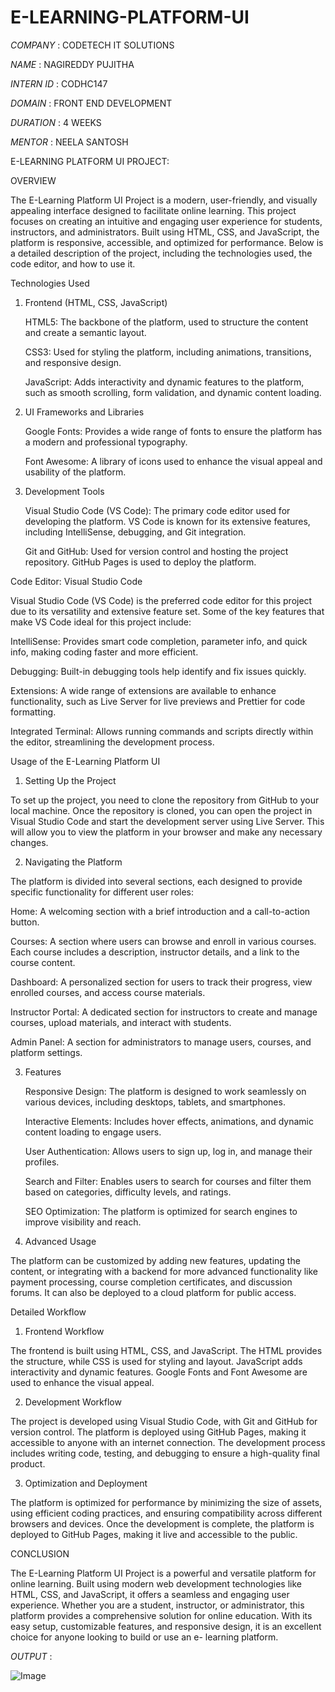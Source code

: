 # E-LEARNING-PLATFORM-UI

*COMPANY*   : CODETECH IT SOLUTIONS

*NAME*      : NAGIREDDY PUJITHA

*INTERN ID* : CODHC147

*DOMAIN*    : FRONT END DEVELOPMENT

*DURATION*  : 4 WEEKS

*MENTOR*    : NEELA SANTOSH

E-LEARNING PLATFORM UI PROJECT:

OVERVIEW

The E-Learning Platform UI Project is a modern, user-friendly, and visually appealing interface designed to facilitate online learning. This project focuses on 
creating an intuitive and engaging user experience for students, instructors, and administrators. Built using HTML, CSS, and JavaScript, the platform is responsive, 
accessible, and optimized for performance. Below is a detailed description of the project, including the technologies used, the code editor, and how to use it.

Technologies Used

1. Frontend (HTML, CSS, JavaScript)

    HTML5: The backbone of the platform, used to structure the content and create a semantic layout.

    CSS3: Used for styling the platform, including animations, transitions, and responsive design.

    JavaScript: Adds interactivity and dynamic features to the platform, such as smooth scrolling, form validation, and dynamic content loading.

2. UI Frameworks and Libraries

    Google Fonts: Provides a wide range of fonts to ensure the platform has a modern and professional typography.

    Font Awesome: A library of icons used to enhance the visual appeal and usability of the platform.

3. Development Tools

    Visual Studio Code (VS Code): The primary code editor used for developing the platform. VS Code is known for its extensive features, including IntelliSense,
debugging, and Git integration.

    Git and GitHub: Used for version control and hosting the project repository. GitHub Pages is used to deploy the platform.

Code Editor: Visual Studio Code

Visual Studio Code (VS Code) is the preferred code editor for this project due to its versatility and extensive feature set. Some of the key features that make VS 
Code ideal for this project include:

  IntelliSense: Provides smart code completion, parameter info, and quick info, making coding faster and more efficient.

  Debugging: Built-in debugging tools help identify and fix issues quickly.

  Extensions: A wide range of extensions are available to enhance functionality, such as Live Server for live previews and Prettier for code formatting.

  Integrated Terminal: Allows running commands and scripts directly within the editor, streamlining the development process.

Usage of the E-Learning Platform UI

1. Setting Up the Project

To set up the project, you need to clone the repository from GitHub to your local machine. Once the repository is cloned, you can open the project in Visual Studio 
Code and start the development server using Live Server. This will allow you to view the platform in your browser and make any necessary changes.

2. Navigating the Platform

The platform is divided into several sections, each designed to provide specific functionality for different user roles:

  Home: A welcoming section with a brief introduction and a call-to-action button.

  Courses: A section where users can browse and enroll in various courses. Each course includes a description, instructor details, and a link to the course content.

  Dashboard: A personalized section for users to track their progress, view enrolled courses, and access course materials.

  Instructor Portal: A dedicated section for instructors to create and manage courses, upload materials, and interact with students.

  Admin Panel: A section for administrators to manage users, courses, and platform settings.

3. Features

    Responsive Design: The platform is designed to work seamlessly on various devices, including desktops, tablets, and smartphones.

    Interactive Elements: Includes hover effects, animations, and dynamic content loading to engage users.

    User Authentication: Allows users to sign up, log in, and manage their profiles.

    Search and Filter: Enables users to search for courses and filter them based on categories, difficulty levels, and ratings.

    SEO Optimization: The platform is optimized for search engines to improve visibility and reach.

4. Advanced Usage

The platform can be customized by adding new features, updating the content, or integrating with a backend for more advanced functionality like payment processing, 
course completion certificates, and discussion forums. It can also be deployed to a cloud platform for public access.

Detailed Workflow

1. Frontend Workflow

The frontend is built using HTML, CSS, and JavaScript. The HTML provides the structure, while CSS is used for styling and layout. JavaScript adds interactivity and 
dynamic features. Google Fonts and Font Awesome are used to enhance the visual appeal.

2. Development Workflow

The project is developed using Visual Studio Code, with Git and GitHub for version control. The platform is deployed using GitHub Pages, making it accessible to 
anyone with an internet connection. The development process includes writing code, testing, and debugging to ensure a high-quality final product.

3. Optimization and Deployment

The platform is optimized for performance by minimizing the size of assets, using efficient coding practices, and ensuring compatibility across different browsers 
and devices. Once the development is complete, the platform is deployed to GitHub Pages, making it live and accessible to the public.

CONCLUSION

The E-Learning Platform UI Project is a powerful and versatile platform for online learning. Built using modern web development technologies like HTML, CSS, and 
JavaScript, it offers a seamless and engaging user experience. Whether you are a student, instructor, or administrator, this platform provides a comprehensive 
solution for online education. With its easy setup, customizable features, and responsive design, it is an excellent choice for anyone looking to build or use an e-
learning platform.

*OUTPUT* :

![Image](https://github.com/user-attachments/assets/cd813300-0de6-4f08-a271-69a7cf53418d)
